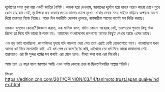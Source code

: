 দূর্যোগের সময় বুঝা যায় একটি জাতির বৈশিষ্ট। অবাক হয়ে দেখলাম, জাপানের দূর্যোগ হয়ে যাবার পরেও কারো চোখে মুখে কোন হাহাকার নেই, দূর্যোগকে জয় করবার প্রত্যয় তাদের চোখে মুখে। খাবার নেবার সময় লাইনে দাড়িয়ে অপরকে আগে দিয়ে তারপরে নিজে নিচ্ছে। পরের দিন যথারীতি দোকান খুলেছে, ব্যবসায়ীরা আগের দামেই সব বিক্রি করছে।

দোকান খুললেন কেনো? জিজ্ঞাস করলে, এক মালিক বলল, যদিও কোনো সরবরাহ নেই, তারপরেও গুদামে কিছু স্টক ছিলো তা দিয়ে যদি কারো উপকার হয়। আমাদের বাংলাদেশের জনগণের অনেক কিছুই শেখার আছে এদের কাছে। 

এক বড় ভাই বলেছিলো, জাপানিদের হৃদয়ে যদি কালেমা দেয়া যেত তবে এরাই বেশী বেহেতশতে যাবে। বাংলাদেশে যখন আমরা ধর্ম নিয়ে মাতামাতি করি, এই ধর্ম গেল রে বলে হৈ চৈ করি, এইখানে তো ধর্ম নিয়ে কারো মাথাব্যাথা নেই। তারপরেও এরা কি সুন্দর ধর্মের সব কথাই এরা মেনে চলে। মিথ্যা কথা বলা এরা শিখেনি। 

আজ প্রায় ১৪ বছর হলো জাপানে আছি এখন পর্যন্ত কোনো চোর বা ছিনতাইকারির পাল্লায় পড়িনি। 

লিংক: https://edition.cnn.com/2011/OPINION/03/14/tanimoto.trust.japan.quake/index.html